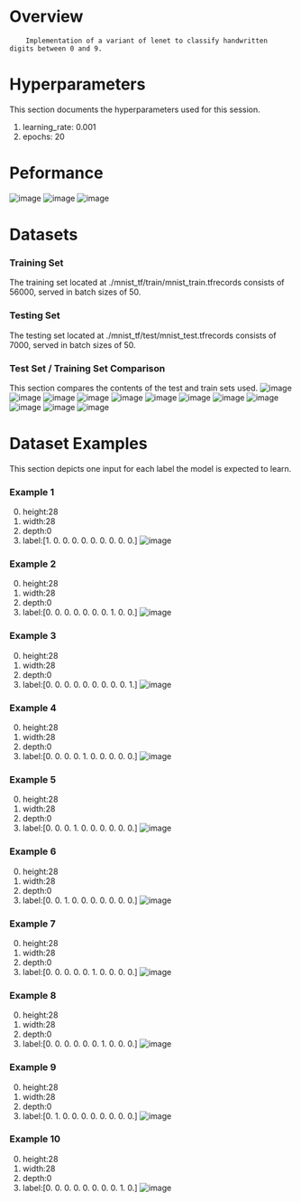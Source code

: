 # Overview 

        Implementation of a variant of lenet to classify handwritten digits between 0 and 9. 
        
# Hyperparameters 
This section documents the hyperparameters used for this session. 
1. learning_rate: 0.001
2. epochs: 20
# Peformance
![image](images/3f29fe2c4d11a37758f68847be801111.png)
![image](images/d937143d57bc2076f9bff61fc3fdda3e.png)
![image](images/03ec1282326eb01235db7502c58fe083.png)
# Datasets 
### Training Set 
The training set located at ./mnist_tf/train/mnist_train.tfrecords consists of 56000, served in batch sizes of 50.
### Testing Set 
The testing set located at ./mnist_tf/test/mnist_test.tfrecords consists of 7000, served in batch sizes of 50.
### Test Set / Training Set Comparison 
This section compares the contents of the test and train sets used.
![image](./images/9ab736c7a2ab1e6081288fbd0aea77ee.png)
![image](./images/0800281366396a79e2212e9e00e1d866.png)
 ![image](./images/8ad18ba9b6fe0708966666528bb23cfa.png)
![image](./images/c37e9f52b0ca3517680010eee5756aa2.png)
 ![image](./images/f3130687eed928921377b65a957ab17d.png)
![image](./images/cc6059aa079c61abf3624b48e06972d0.png)
 ![image](./images/7d50b2fb44f8e3aea9460779f86e02d2.png)
![image](./images/eff264e611d6d8517dc2c8fb464c0122.png)
 ![image](./images/02cf83340cdbb7241f37cc4afe67520f.png)
![image](./images/210f2389db22a0497e6912b04911dff1.png)
 ![image](./images/fa0851cd2a7f4cb67759460d410b975c.png)
![image](./images/473732f9107fce97dda75d19468f3538.png)
 # Dataset Examples
This section depicts one input for each label the model is expected to learn.
### Example 1 
0. height:28
1. width:28
2. depth:0
3. label:[1. 0. 0. 0. 0. 0. 0. 0. 0. 0.]
![image](images/d497d71a2203c819b1cc2c4e8bad6732.png)
### Example 2 
0. height:28
1. width:28
2. depth:0
3. label:[0. 0. 0. 0. 0. 0. 0. 1. 0. 0.]
![image](images/902fbfd30c7c4b2c659f76df6e6abfb4.png)
### Example 3 
0. height:28
1. width:28
2. depth:0
3. label:[0. 0. 0. 0. 0. 0. 0. 0. 0. 1.]
![image](images/b8626b72b99b629460d64213d1e1e6c5.png)
### Example 4 
0. height:28
1. width:28
2. depth:0
3. label:[0. 0. 0. 0. 1. 0. 0. 0. 0. 0.]
![image](images/49ff9e9b775fb8e536bfc565a8248b25.png)
### Example 5 
0. height:28
1. width:28
2. depth:0
3. label:[0. 0. 0. 1. 0. 0. 0. 0. 0. 0.]
![image](images/d8dd0629169d1e452209456381f9ab7e.png)
### Example 6 
0. height:28
1. width:28
2. depth:0
3. label:[0. 0. 1. 0. 0. 0. 0. 0. 0. 0.]
![image](images/187f4943f83b3ee31a872361d7574c17.png)
### Example 7 
0. height:28
1. width:28
2. depth:0
3. label:[0. 0. 0. 0. 0. 1. 0. 0. 0. 0.]
![image](images/3a9da654317e5c2dba7fb2d21d2bda26.png)
### Example 8 
0. height:28
1. width:28
2. depth:0
3. label:[0. 0. 0. 0. 0. 0. 1. 0. 0. 0.]
![image](images/d9b58640b20240fe7ad8751730aa11f8.png)
### Example 9 
0. height:28
1. width:28
2. depth:0
3. label:[0. 1. 0. 0. 0. 0. 0. 0. 0. 0.]
![image](images/d7ba0feca66937de4311746d6f2ea7a9.png)
### Example 10 
0. height:28
1. width:28
2. depth:0
3. label:[0. 0. 0. 0. 0. 0. 0. 0. 1. 0.]
![image](images/7244d6b3cca5910b28187451113a4d46.png)
